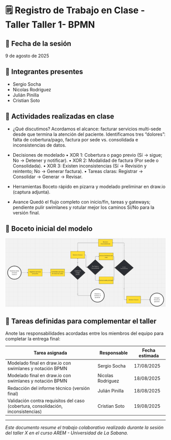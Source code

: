 # 🗒️ Registro de Trabajo en Clase - Taller Taller 1- BPMN

## 📆 Fecha de la sesión
9 de agosto de 2025

## 👥 Integrantes presentes
- Sergio Socha
- Nicolas Rodriguez
- Julián Pinilla
- Cristian Soto

## 🧠 Actividades realizadas en clase
- ¿Qué discutimos?
Acordamos el alcance: facturar servicios multi-sede desde que termina la atención del paciente. Identificamos tres “dolores”: falta de cobertura/pago, factura por sede vs. consolidada e inconsistencias de datos.

- Decisiones de modelado
	•	XOR 1: Cobertura o pago previo (Sí → sigue; No → Detener y notificar).
	•	XOR 2: Modalidad de factura (Por sede o Consolidada).
	•	XOR 3: Existen inconsistencias (Sí → Revisión y reintento; No → Generar factura).
	•	Tareas claras: Registrar → Consolidar → Generar → Revisar.

- Herramientas
Boceto rápido en pizarra y modelado preliminar en draw.io (captura adjunta).

- Avance
Quedó el flujo completo con inicio/fin, tareas y gateways; pendiente pulir swimlanes y rotular mejor los caminos Sí/No para la versión final.


## 🧩 Boceto inicial del modelo
![alt text](Diagrama_BPMN.png)

## 🔁 Tareas definidas para complementar el taller

Anote las responsabilidades acordadas entre los miembros del equipo para completar la entrega final:


| Tarea asignada                                              | Responsable       | Fecha estimada |
|-------------------------------------------------------------|-------------------|----------------|
| Modelado final en draw.io con swimlanes y notación BPMN     | Sergio Socha      | 17/08/2025     |
| Modelado final en draw.io con swimlanes y notación BPMN     | Nicolas Rodriguez | 18/08/2025     |
| Redacción del informe técnico (versión final)               | Julián Pinilla    | 18/08/2025     |
| Validación contra requisitos del caso (cobertura, consolidación, inconsistencias) | Cristian Soto | 19/08/2025     |
---

_Este documento resume el trabajo colaborativo realizado durante la sesión del taller X en el curso AREM - Universidad de La Sabana._
